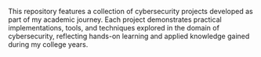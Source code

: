 This repository features a collection of cybersecurity projects developed as part of my academic journey. Each project demonstrates practical implementations, tools, and techniques explored in the domain of cybersecurity, reflecting hands-on learning and applied knowledge gained during my college years.
